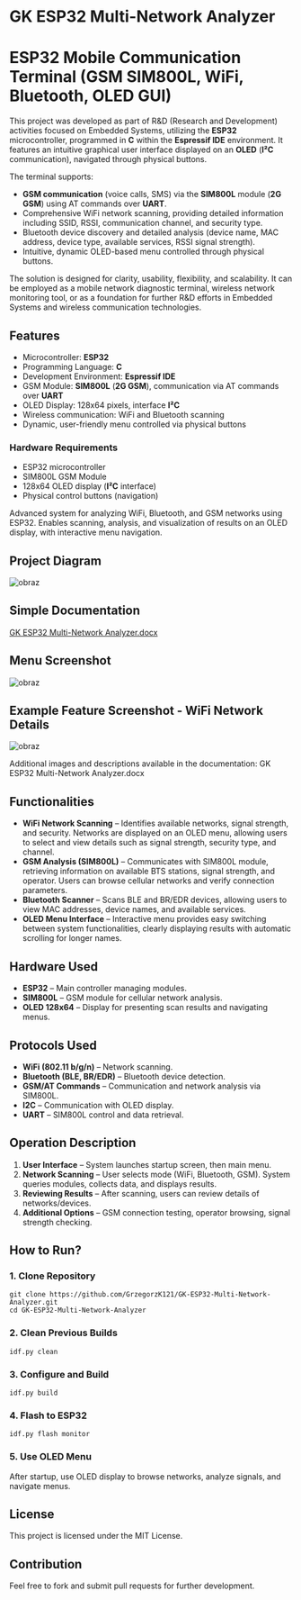 # GK ESP32 Multi-Network Analyzer

# ESP32 Mobile Communication Terminal (GSM SIM800L, WiFi, Bluetooth, OLED GUI)

This project was developed as part of R&D (Research and Development) activities focused on Embedded Systems, utilizing the **ESP32** microcontroller, programmed in **C** within the **Espressif IDE** environment. It features an intuitive graphical user interface displayed on an **OLED** (**I²C** communication), navigated through physical buttons.

The terminal supports:
- **GSM communication** (voice calls, SMS) via the **SIM800L** module (**2G GSM**) using AT commands over **UART**.
- Comprehensive WiFi network scanning, providing detailed information including SSID, RSSI, communication channel, and security type.
- Bluetooth device discovery and detailed analysis (device name, MAC address, device type, available services, RSSI signal strength).
- Intuitive, dynamic OLED-based menu controlled through physical buttons.

The solution is designed for clarity, usability, flexibility, and scalability. It can be employed as a mobile network diagnostic terminal, wireless network monitoring tool, or as a foundation for further R&D efforts in Embedded Systems and wireless communication technologies.

## Features
- Microcontroller: **ESP32**
- Programming Language: **C**
- Development Environment: **Espressif IDE**
- GSM Module: **SIM800L** (**2G GSM**), communication via AT commands over **UART**
- OLED Display: 128x64 pixels, interface **I²C**
- Wireless communication: WiFi and Bluetooth scanning
- Dynamic, user-friendly menu controlled via physical buttons

### Hardware Requirements
- ESP32 microcontroller
- SIM800L GSM Module
- 128x64 OLED display (**I²C** interface)
- Physical control buttons (navigation)


Advanced system for analyzing WiFi, Bluetooth, and GSM networks using ESP32. Enables scanning, analysis, and visualization of results on an OLED display, with interactive menu navigation.

## Project Diagram
![obraz](https://github.com/user-attachments/assets/6a1e1604-939d-4b4d-9028-4809d771e0d7)

## Simple Documentation
[GK ESP32 Multi-Network Analyzer.docx](https://github.com/user-attachments/files/19145320/GK.ESP32.Multi-Network.Analyzer.docx)


## Menu Screenshot
![obraz](https://github.com/user-attachments/assets/dc4ec182-7424-4fa1-888b-b41c57cbeb4f)

## Example Feature Screenshot - WiFi Network Details
![obraz](https://github.com/user-attachments/assets/b243ca05-ca48-4dc9-9f2c-0c8a21b75894)


Additional images and descriptions available in the documentation:
GK ESP32 Multi-Network Analyzer.docx

## Functionalities
- **WiFi Network Scanning** – Identifies available networks, signal strength, and security. Networks are displayed on an OLED menu, allowing users to select and view details such as signal strength, security type, and channel.
- **GSM Analysis (SIM800L)** – Communicates with SIM800L module, retrieving information on available BTS stations, signal strength, and operator. Users can browse cellular networks and verify connection parameters.
- **Bluetooth Scanner** – Scans BLE and BR/EDR devices, allowing users to view MAC addresses, device names, and available services.
- **OLED Menu Interface** – Interactive menu provides easy switching between system functionalities, clearly displaying results with automatic scrolling for longer names.

## Hardware Used
- **ESP32** – Main controller managing modules.
- **SIM800L** – GSM module for cellular network analysis.
- **OLED 128x64** – Display for presenting scan results and navigating menus.

## Protocols Used
- **WiFi (802.11 b/g/n)** – Network scanning.
- **Bluetooth (BLE, BR/EDR)** – Bluetooth device detection.
- **GSM/AT Commands** – Communication and network analysis via SIM800L.
- **I2C** – Communication with OLED display.
- **UART** – SIM800L control and data retrieval.

## Operation Description
1. **User Interface** – System launches startup screen, then main menu.
2. **Network Scanning** – User selects mode (WiFi, Bluetooth, GSM). System queries modules, collects data, and displays results.
3. **Reviewing Results** – After scanning, users can review details of networks/devices.
4. **Additional Options** – GSM connection testing, operator browsing, signal strength checking.

## How to Run?
### 1. Clone Repository
```
git clone https://github.com/GrzegorzK121/GK-ESP32-Multi-Network-Analyzer.git
cd GK-ESP32-Multi-Network-Analyzer
```
### 2. Clean Previous Builds
```
idf.py clean
```
### 3. Configure and Build
```
idf.py build
```
### 4. Flash to ESP32
```
idf.py flash monitor
```
### 5. Use OLED Menu
After startup, use OLED display to browse networks, analyze signals, and navigate menus.

## License
This project is licensed under the MIT License.

## Contribution
Feel free to fork and submit pull requests for further development.

